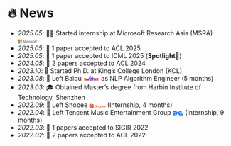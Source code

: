 # 🔥 News

- *2025.05*: 🧑‍💻 Started internship at Microsoft Research Asia (MSRA) <img src='/images/microsoft_logo.svg' style="width: 3em; vertical-align: middle;">  
- *2025.05*: 🎉 1 paper accepted to ACL 2025  
- *2025.05*: 🎉 1 paper accepted to ICML 2025 (**Spotlight**🌟)  
- *2024.05*: 🎉 2 papers accepted to ACL 2024  
- *2023.10*: 🚀 Started Ph.D. at King’s College London (KCL)  
- *2023.08*: 👋 Left Baidu <img src='/images/baidu-ar21~bgwhite.svg' style="width: 2.6em; vertical-align: middle;"> as NLP Algorithm Engineer (5 months)  
- *2023.03*: 🎓 Obtained Master’s degree from Harbin Institute of Technology, Shenzhen  
- *2022.09*: 👋 Left Shopee <img src='/images/shopee.svg' style="width: 2.6em; vertical-align: middle;"> (Internship, 4 months)  
- *2022.04*: 👋 Left Tencent Music Entertainment Group <img src='/images/Tencent_Music.svg' style="width: 1.7em; vertical-align: middle;"> (Internship, 9 months)  
- *2022.03*: 🎉 1 papers accepted to SIGIR 2022  
- *2022.02*: 🎉 2 papers accepted to ACL 2022  
 

[//]: # ()
[//]: # ()
[//]: # (- *2023.05*: 🎉 Five papers are accepted by ACL 2023)

[//]: # ()
[//]: # (- *2023.04*: 🔥 We release [AudioGPT]&#40;https://github.com/AIGC-Audio/AudioGPT&#41; &#40;⭐️6k+&#41;)

[//]: # ()
[//]: # (- *2023.04*: 🎉 One paper &#40;[Make-an-Audio]&#40;https://text-to-audio.github.io/&#41;&#41; is accepted by ICML 2023)

[//]: # ()
[//]: # (- *2023.01*: DiffSinger was introduced in [a very popular video]&#40;https://www.bilibili.com/video/BV1uM411t7ZJ&#41; &#40;2000k+ views&#41; in Bilibili!)

[//]: # ()
[//]: # (- *2023.01*: Three papers are accepted by ICLR 2023!)

[//]: # ()
[//]: # (- *2023.01*: I join [Bytedance AI Lab, Speech & Audio Team]&#40;https://ailab.bytedance.com/&#41; <img src='./images/tiktok.png' style='width: 6em;'> as a research scientist in Singapore!)

[//]: # ()
[//]: # (- *2022.12*: 🎉 My [google scholar]&#40;https://scholar.google.com/citations?user=4FA6C0AAAAAJ&#41; citations have exceeded 2000!)

[//]: # ()
[//]: # (- *2022.02*: I release a modern and responsive academic personal [homepage template]&#40;https://github.com/RayeRen/acad-homepage.github.io&#41;. Welcome to STAR and FORK!)